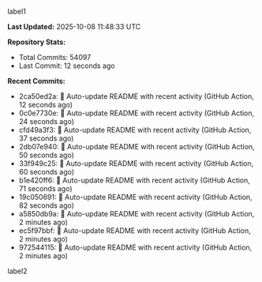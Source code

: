 
label1 
<!-- ACTIVITY_START -->
**Last Updated:** 2025-10-08 11:48:33 UTC

**Repository Stats:**
- Total Commits: 54097
- Last Commit: 12 seconds ago

**Recent Commits:**
- 2ca50ed2a: 🤖 Auto-update README with recent activity (GitHub Action, 12 seconds ago)
- 0c0e7730e: 🤖 Auto-update README with recent activity (GitHub Action, 24 seconds ago)
- cfd49a3f3: 🤖 Auto-update README with recent activity (GitHub Action, 37 seconds ago)
- 2db07e940: 🤖 Auto-update README with recent activity (GitHub Action, 50 seconds ago)
- 33f949c25: 🤖 Auto-update README with recent activity (GitHub Action, 60 seconds ago)
- b1e420ff6: 🤖 Auto-update README with recent activity (GitHub Action, 71 seconds ago)
- 19c050691: 🤖 Auto-update README with recent activity (GitHub Action, 82 seconds ago)
- a5850db9a: 🤖 Auto-update README with recent activity (GitHub Action, 2 minutes ago)
- ec5f97bbf: 🤖 Auto-update README with recent activity (GitHub Action, 2 minutes ago)
- 972544115: 🤖 Auto-update README with recent activity (GitHub Action, 2 minutes ago)
<!-- ACTIVITY_END -->

label2
